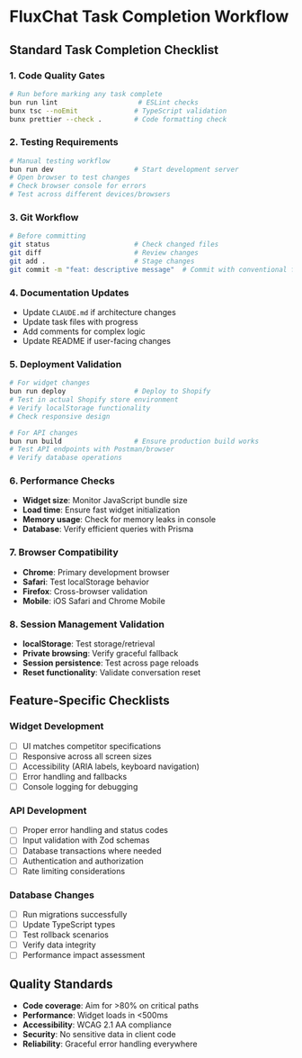 # FluxChat Task Completion Workflow

## Standard Task Completion Checklist

### 1. Code Quality Gates
```bash
# Run before marking any task complete
bun run lint                    # ESLint checks
bunx tsc --noEmit              # TypeScript validation
bunx prettier --check .        # Code formatting check
```

### 2. Testing Requirements
```bash
# Manual testing workflow
bun run dev                    # Start development server
# Open browser to test changes
# Check browser console for errors
# Test across different devices/browsers
```

### 3. Git Workflow
```bash
# Before committing
git status                     # Check changed files
git diff                       # Review changes
git add .                      # Stage changes
git commit -m "feat: descriptive message"  # Commit with conventional format
```

### 4. Documentation Updates
- Update `CLAUDE.md` if architecture changes
- Update task files with progress
- Add comments for complex logic
- Update README if user-facing changes

### 5. Deployment Validation
```bash
# For widget changes
bun run deploy                 # Deploy to Shopify
# Test in actual Shopify store environment
# Verify localStorage functionality
# Check responsive design

# For API changes
bun run build                  # Ensure production build works
# Test API endpoints with Postman/browser
# Verify database operations
```

### 6. Performance Checks
- **Widget size**: Monitor JavaScript bundle size
- **Load time**: Ensure fast widget initialization
- **Memory usage**: Check for memory leaks in console
- **Database**: Verify efficient queries with Prisma

### 7. Browser Compatibility
- **Chrome**: Primary development browser
- **Safari**: Test localStorage behavior
- **Firefox**: Cross-browser validation
- **Mobile**: iOS Safari and Chrome Mobile

### 8. Session Management Validation
- **localStorage**: Test storage/retrieval
- **Private browsing**: Verify graceful fallback
- **Session persistence**: Test across page reloads
- **Reset functionality**: Validate conversation reset

## Feature-Specific Checklists

### Widget Development
- [ ] UI matches competitor specifications
- [ ] Responsive across all screen sizes
- [ ] Accessibility (ARIA labels, keyboard navigation)
- [ ] Error handling and fallbacks
- [ ] Console logging for debugging

### API Development
- [ ] Proper error handling and status codes
- [ ] Input validation with Zod schemas
- [ ] Database transactions where needed
- [ ] Authentication and authorization
- [ ] Rate limiting considerations

### Database Changes
- [ ] Run migrations successfully
- [ ] Update TypeScript types
- [ ] Test rollback scenarios
- [ ] Verify data integrity
- [ ] Performance impact assessment

## Quality Standards
- **Code coverage**: Aim for >80% on critical paths
- **Performance**: Widget loads in <500ms
- **Accessibility**: WCAG 2.1 AA compliance
- **Security**: No sensitive data in client code
- **Reliability**: Graceful error handling everywhere